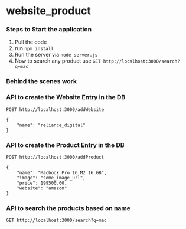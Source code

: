 # website_product

### Steps to Start the application
1. Pull the code
2. run `npm install`
3. Run the server via  `node server.js `
4. Now to search any product use  `GET http://localhost:3000/search?q=mac`



### Behind the scenes work

### API to create the Website Entry in the DB
```
POST http://localhost:3000/addWebsite

{
    "name": "reliance_digital"
}
```

### API to create the Product Entry in the DB
```
POST http://localhost:3000/addProduct

{
    "name": "Macbook Pro 16 M2 16 GB",
    "image": "some_image_url",
    "price": 199500.00,
    "website": "amazon"
}
```

### API to search the products based on name

```
GET http://localhost:3000/search?q=mac

```
